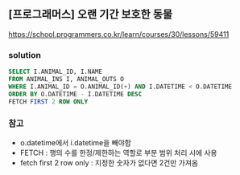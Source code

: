 ## [프로그래머스] 오랜 기간 보호한 동물
https://school.programmers.co.kr/learn/courses/30/lessons/59411

### solution
```SQL
SELECT I.ANIMAL_ID, I.NAME
FROM ANIMAL_INS I, ANIMAL_OUTS O
WHERE I.ANIMAL_ID = O.ANIMAL_ID(+) AND I.DATETIME < O.DATETIME
ORDER BY O.DATETIME - I.DATETIME DESC
FETCH FIRST 2 ROW ONLY
```

### 참고
- o.datetime에서 i.datetime을 빼야함
- FETCH : 행의 수를 한정/제한하는 역할로 부분 범위 처리 시에 사용
- fetch first 2 row only : 지정한 숫자가 없다면 2건만 가져옴
